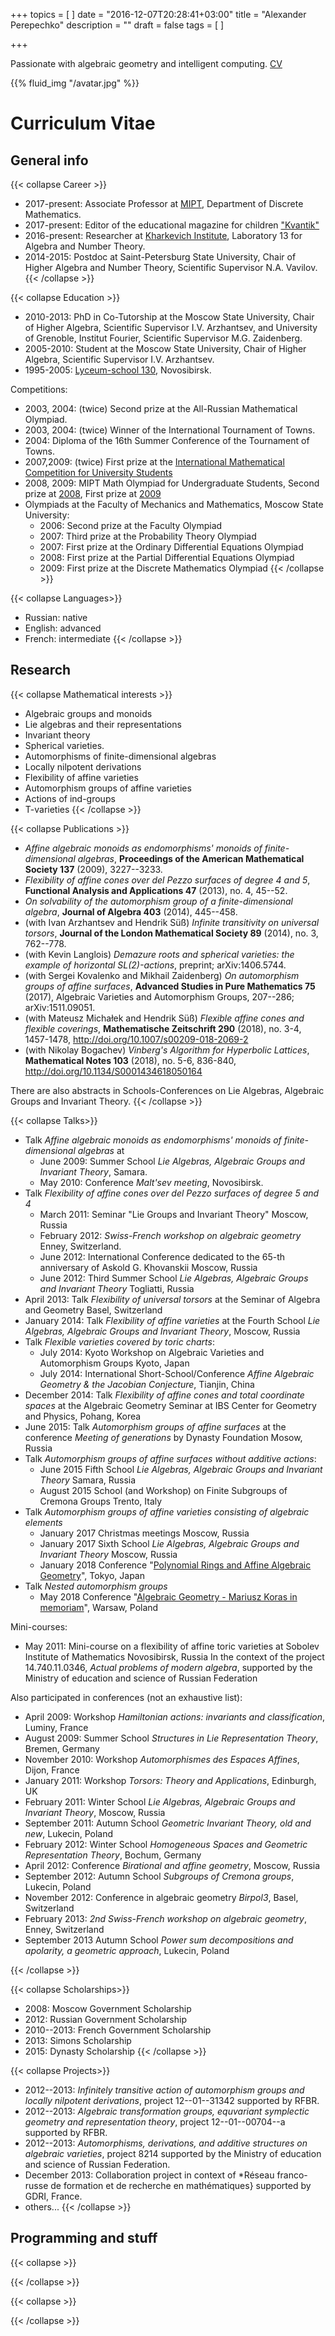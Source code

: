 +++
topics = [
]
date = "2016-12-07T20:28:41+03:00"
title = "Alexander Perepechko"
description = ""
draft = false
tags = [
]

+++

Passionate with algebraic geometry and intelligent computing.
[CV](/CV.pdf)

<!---
My research information is available here:
<http://www.researchgate.net/profile/Alexander_Perepechko>

Yours, Alexander.
-->


{{% fluid_img "/avatar.jpg" %}}


# Curriculum Vitae

## General info

{{< collapse Career  >}}
- 2017-present: Associate Professor at [MIPT](http://mipt.ru), Department of Discrete Mathematics.
- 2017-present: Editor of the educational magazine for children ["Kvantik"](http://kvantik.com/)
- 2016-present: Researcher at [Kharkevich Institute](http://iitp.ru), Laboratory 13 for Algebra and Number Theory.
- 2014-2015: Postdoc at Saint-Petersburg State University, Chair of Higher Algebra and Number Theory, Scientific Supervisor N.A. Vavilov.
{{< /collapse >}}


{{< collapse Education  >}}
- 2010-2013: PhD in Co-Tutorship at the Moscow State University, Chair of Higher Algebra, Scientific Supervisor I.V. Arzhantsev, and University of Grenoble, Institut Fourier, Scientific Supervisor M.G. Zaidenberg.
- 2005-2010: Student at the Moscow State University, Chair of Higher Algebra, Scientific Supervisor I.V. Arzhantsev.
- 1995-2005: [Lyceum-school 130](http://www-eng.sch130.nsc.ru/), Novosibirsk.

Competitions:

- 2003, 2004: (twice) Second prize at the All-Russian Mathematical Olympiad.
- 2003, 2004: (twice) Winner of the International Tournament of Towns.
- 2004: Diploma of the 16th Summer Conference of the Tournament of Towns.
- 2007,2009: (twice) First prize at the [International Mathematical Competition for University Students](http://www.imc-math.org/)
- 2008, 2009: MIPT Math Olympiad for Undergraduate Students, Second prize at [2008](http://math.mipt.ru/olymp/so2008/), First prize at [2009](http://math.mipt.ru/olymp/2009/)
- Olympiads at the Faculty of Mechanics and Mathematics, Moscow State University:
  - 2006: Second prize at the Faculty Olympiad
  - 2007: Third prize at the Probability Theory Olympiad
  - 2007: First prize at the Ordinary Differential Equations Olympiad
  - 2008: First prize at the Partial Differential Equations Olympiad
  - 2009: First prize at the Discrete Mathematics Olympiad
{{< /collapse >}}

{{< collapse Languages>}}
- Russian: native
- English: advanced
- French: intermediate
{{< /collapse >}}

## Research

{{< collapse Mathematical interests  >}}
- Algebraic groups and monoids
- Lie algebras and their representations
- Invariant theory
- Spherical varieties.
- Automorphisms of finite-dimensional algebras
- Locally nilpotent derivations
- Flexibility of affine varieties
- Automorphism groups of affine varieties
- Actions of ind-groups
- T-varieties
{{< /collapse >}}


{{< collapse Publications  >}}
- *Affine algebraic monoids as endomorphisms' monoids of finite-dimensional algebras*, **Proceedings of the American Mathematical Society 137** (2009), 3227--3233.
- *Flexibility of affine cones over del Pezzo surfaces of degree 4 and 5*, **Functional Analysis and Applications 47** (2013), no. 4, 45--52.
- *On solvability of the automorphism group of a finite-dimensional algebra*, **Journal of Algebra 403**  (2014), 445--458.
- (with Ivan Arzhantsev and Hendrik Süß) *Infinite transitivity on universal torsors*, **Journal of the London Mathematical Society 89** (2014), no. 3, 762--778.
- (with Kevin Langlois) *Demazure roots and spherical varieties: the example of horizontal SL(2)-actions*, preprint; arXiv:1406.5744.
- (with Sergei Kovalenko and Mikhail Zaidenberg) *On automorphism groups of affine surfaces*, **Advanced Studies in Pure Mathematics 75** (2017), Algebraic Varieties and Automorphism Groups, 207--286; arXiv:1511.09051.
- (with Mateusz Michałek and Hendrik Süß) *Flexible affine cones and flexible coverings*, **Mathematische Zeitschrift 290** (2018), no. 3-4, 1457-1478, http://doi.org/10.1007/s00209-018-2069-2
- (with Nikolay Bogachev) *Vinberg's Algorithm for Hyperbolic Lattices*, **Mathematical Notes 103** (2018), no. 5-6, 836-840, http://doi.org/10.1134/S0001434618050164

There are also abstracts in Schools-Conferences on Lie Algebras, Algebraic Groups and Invariant Theory.
{{< /collapse >}}



{{< collapse Talks>}}
- Talk *Affine algebraic monoids as endomorphisms' monoids of finite-dimensional algebras* at
  - June 2009: Summer School *Lie Algebras, Algebraic Groups and Invariant Theory*, Samara.
  - May 2010: Conference *Malt'sev meeting*, Novosibirsk.
- Talk *Flexibility of affine cones over del Pezzo surfaces of degree 5 and 4*
  - March 2011: Seminar "Lie Groups and Invariant Theory" Moscow, Russia
  - February 2012: *Swiss-French workshop on algebraic geometry* Enney, Switzerland.
  - June 2012: International Conference dedicated to the 65-th anniversary of Askold G. Khovanskii Moscow, Russia
  - June 2012: Third Summer School *Lie Algebras, Algebraic Groups and Invariant Theory* Togliatti, Russia
- April 2013: Talk *Flexibility of universal torsors* at the Seminar of Algebra and Geometry Basel, Switzerland
- January 2014: Talk *Flexibility of affine varieties* at the Fourth School *Lie Algebras, Algebraic Groups and Invariant Theory*, Moscow, Russia 
- Talk *Flexible varieties covered by toric charts*:
  - July 2014: Kyoto Workshop on Algebraic Varieties and Automorphism Groups Kyoto, Japan 
  - July 2014: International Short-School/Conference *Affine Algebraic Geometry & the Jacobian Conjecture*, Tianjin, China
- December 2014: Talk *Flexibility of affine cones and total coordinate spaces* at the Algebraic Geometry Seminar at IBS Center for Geometry and Physics, Pohang, Korea
- June 2015: Talk *Automorphism groups of affine surfaces* at the conference  *Meeting of generations* by Dynasty Foundation Mosow, Russia 
- Talk *Automorphism groups of affine surfaces without additive actions*:
  - June 2015 Fifth School *Lie Algebras, Algebraic Groups and Invariant Theory* Samara, Russia 
  - August 2015 School (and Workshop) on Finite Subgroups of Cremona Groups Trento, Italy 
- Talk *Automorphism groups of affine varieties consisting of algebraic elements*
  - January 2017 Christmas meetings Moscow, Russia 
  - January 2017 Sixth School *Lie Algebras, Algebraic Groups and Invariant Theory* Moscow, Russia
  - January 2018 Conference "[Polynomial Rings and Affine Algebraic Geometry](https://sites.google.com/view/praag-2018/home)", Tokyo, Japan
- Talk *Nested automorphism groups*
  - May 2018 Conference "[Algebraic Geometry - Mariusz Koras in memoriam](https://www.impan.pl/en/activities/banach-center/conferences/18-koras-conference)", Warsaw, Poland



Mini-courses:

- May 2011: Mini-course on a flexibility of affine toric varieties at Sobolev Institute of Mathematics Novosibirsk, Russia In the context of the project 14.740.11.0346, *Actual problems of modern algebra*, supported by the Ministry of education and science of Russian Federation

Also participated in conferences (not an exhaustive list):

- April 2009: Workshop *Hamiltonian actions: invariants and classification*, Luminy, France
- August 2009: Summer School *Structures in Lie Representation Theory*, Bremen, Germany
- November 2010: Workshop *Automorphismes des Espaces Affines*, Dijon, France
- January 2011: Workshop *Torsors: Theory and Applications*, Edinburgh, UK
- February 2011: Winter School *Lie Algebras, Algebraic Groups and Invariant Theory*, Moscow, Russia
- September 2011: Autumn School *Geometric Invariant Theory, old and new*, Lukecin, Poland
- February 2012: Winter School *Homogeneous Spaces and Geometric Representation Theory*, Bochum, Germany
- April 2012: Conference *Birational and affine geometry*, Moscow, Russia
-  September 2012: Autumn School *Subgroups of Cremona groups*, Lukecin, Poland
- November 2012: Conference in algebraic geometry *Birpol3*, Basel, Switzerland
- February 2013: *2nd Swiss-French workshop on algebraic geometry*, Enney, Switzerland
-  September 2013 Autumn School *Power sum decompositions and apolarity, a geometric approach*, Lukecin, Poland

{{< /collapse >}}









{{< collapse Scholarships>}}
- 2008: Moscow Government Scholarship
- 2012: Russian Government Scholarship
- 2010--2013: French Government Scholarship
- 2013: Simons Scholarship
- 2015: Dynasty Scholarship
{{< /collapse >}}



{{< collapse Projects>}}
- 2012--2013: *Infinitely transitive action of automorphism groups and locally nilpotent derivations*, project 12--01--31342 supported by RFBR.
- 2012--2013: *Algebraic transformation groups, equvariant symplectic geometry and representation theory*, project  12--01--00704--a supported by RFBR.
- 2012--2013: *Automorphisms, derivations, and additive structures on algebraic varieties*, project 8214 supported by the Ministry of education and science of Russian Federation.
- December 2013: Collaboration project in context of *Réseau franco-russe de formation et de recherche en mathématiques}  supported by GDRI, France.
- others...
{{< /collapse >}}



## Programming and stuff
{{< collapse >}}

{{< /collapse >}}




{{< collapse >}}

{{< /collapse >}}
